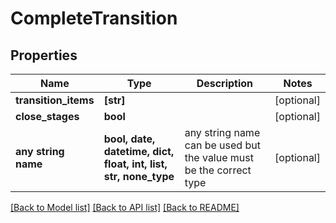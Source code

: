 # CompleteTransition


## Properties
Name | Type | Description | Notes
------------ | ------------- | ------------- | -------------
**transition_items** | **[str]** |  | [optional] 
**close_stages** | **bool** |  | [optional] 
**any string name** | **bool, date, datetime, dict, float, int, list, str, none_type** | any string name can be used but the value must be the correct type | [optional]

[[Back to Model list]](../README.md#documentation-for-models) [[Back to API list]](../README.md#documentation-for-api-endpoints) [[Back to README]](../README.md)


